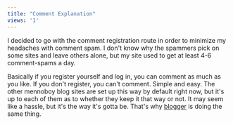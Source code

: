 ```yaml
---
title: "Comment Explanation"
views: '1'
---
```

<p>I decided to go with the comment registration route in order to minimize my headaches with comment spam.  I don't know why the spammers pick on some sites and leave others alone, but my site used to get at least 4-6 comment-spams a day.</p>
<p>Basically if you register yourself and log in, you can comment as much as you like.  If you don't register, you can't comment.  Simple and easy.  The other mennoboy blog sites are set up this way by default right now, but it's up to each of them as to whether they keep it that way or not.  It may seem like a hassle, but it's the way it's gotta be.  That's why <a href="http://www.blogger.com">blogger</a> is doing the same thing.</p>
